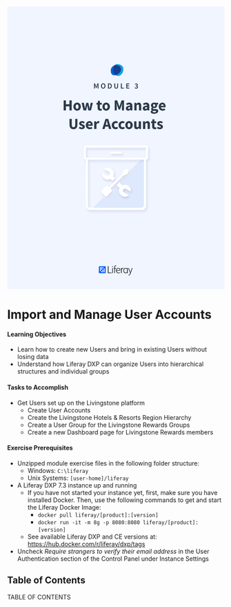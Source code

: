 <img src="images/cover.png" />

<div class="page"></div>

# Import and Manage User Accounts

<div class="ahead">

#### Learning Objectives
* Learn how to create new Users and bring in existing Users without losing data
* Understand how Liferay DXP can organize Users into hierarchical structures and individual groups

#### Tasks to Accomplish

* Get Users set up on the Livingstone platform
    * Create User Accounts
    * Create the Livingstone Hotels & Resorts Region Hierarchy
    * Create a User Group for the Livingstone Rewards Groups
    * Create a new Dashboard page for Livingstone Rewards members

</div>
<div class="page"></div>
<div class="ahead">

#### Exercise Prerequisites

* Unzipped module exercise files in the following folder structure:
    * Windows: <code>C:\liferay</code>
    * Unix Systems: <code>[user-home]/liferay</code>
* A Liferay DXP 7.3 instance up and running
    - If you have not started your instance yet, first, make sure you have installed Docker. Then, use the following commands to get and start the Liferay Docker Image: 
        * `docker pull liferay/[product]:[version]`
        * `docker run -it -m 8g -p 8080:8080 liferay/[product]:[version]`
    - See available Liferay DXP and CE versions at: <a href="https://hub.docker.com/r/liferay/dxp/tags">https://hub.docker.com/r/liferay/dxp/tags</a>
* Uncheck _Require strangers to verify their email address_ in the User Authentication section of the Control Panel under Instance Settings

</div>

<h2> Table of Contents </h2>

TABLE OF CONTENTS
